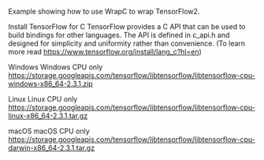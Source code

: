 Example showing how to use WrapC to wrap TensorFlow2.

Install TensorFlow for C
TensorFlow provides a C API that can be used to build bindings for other languages. The API is defined in c_api.h and designed for simplicity and uniformity rather than convenience.
(To learn more read https://www.tensorflow.org/install/lang_c?hl=en)

Windows
Windows CPU only 	https://storage.googleapis.com/tensorflow/libtensorflow/libtensorflow-cpu-windows-x86_64-2.3.1.zip


Linux
Linux CPU only 	https://storage.googleapis.com/tensorflow/libtensorflow/libtensorflow-cpu-linux-x86_64-2.3.1.tar.gz


macOS
macOS CPU only 	https://storage.googleapis.com/tensorflow/libtensorflow/libtensorflow-cpu-darwin-x86_64-2.3.1.tar.gz